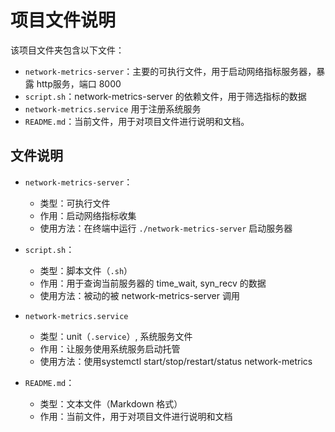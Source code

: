 # 项目文件说明

该项目文件夹包含以下文件：

- `network-metrics-server`：主要的可执行文件，用于启动网络指标服务器，暴露 http服务，端口 8000
- `script.sh`：network-metrics-server 的依赖文件，用于筛选指标的数据
- `network-metrics.service` 用于注册系统服务
- `README.md`：当前文件，用于对项目文件进行说明和文档。

## 文件说明

- `network-metrics-server`：
  - 类型：可执行文件
  - 作用：启动网络指标收集
  - 使用方法：在终端中运行 `./network-metrics-server` 启动服务器

- `script.sh`：
  - 类型：脚本文件（`.sh`）
  - 作用：用于查询当前服务器的 time_wait, syn_recv 的数据
  - 使用方法：被动的被 network-metrics-server 调用

- `network-metrics.service`
  - 类型：unit（`.service`）, 系统服务文件
  - 作用：让服务使用系统服务启动托管
  - 使用方法：使用systemctl start/stop/restart/status network-metrics 

- `README.md`：
  - 类型：文本文件（Markdown 格式）
  - 作用：当前文件，用于对项目文件进行说明和文档
